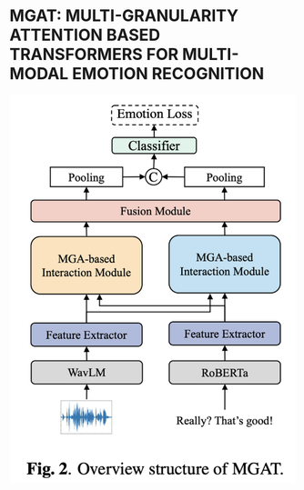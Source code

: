 # MGAT: MULTI-GRANULARITY ATTENTION BASED TRANSFORMERS FOR MULTI-MODAL EMOTION RECOGNITION

![image](https://github.com/tobefans/MGAT/blob/main/scheme.png)

